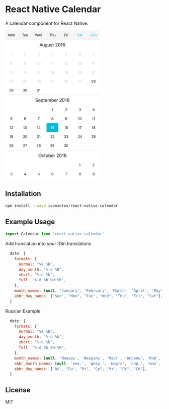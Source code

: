 # React Native Calendar

A calendar component for React Native.

<img alt="React Native Calendar" src="screenshot.png" width="300">

## Installation

```bash
npm install --save ivanzotov/react-native-calendar
```

## Example Usage

```javascript
import Calendar from 'react-native-calendar'
```

Add translation into your I18n.translations

```javascript
  date: {
    formats: {
      normal: "%e %B",
      day_month: "%-d %B",
      short: "%-d %b",
      full: "%-d %b %H:%M",
    },
    month_names: [null, 'January', 'February', 'March', 'April', 'May', 'June', 'July', 'August', 'September', 'October', 'November', 'December'],
    abbr_day_names: ["Sun", "Mon", "Tue", "Wed", "Thu", "Fri", "Sat"],
  }
```

Russian Example

```javascript
  date: {
    formats: {
      normal: "%e %B",
      day_month: "%-d %b",
      short: "%-d %b",
      full: "%-d %b %H:%M",
    },
    month_names: [null, 'Январь', 'Февраль', 'Март', 'Апрель', 'Май', 'Июнь', 'Июль', 'Август', 'Сентябрь', 'Октябрь', 'Ноябрь', 'Декабрь'],
    abbr_month_names: [null, 'янв.', 'февр.', 'марта', 'апр.', 'мая', 'июня', 'июля', 'авг.', 'сент.', 'окт.', 'нояб.', 'дек.'],
    abbr_day_names: ["Вс", "Пн", "Вт", "Ср", "Чт", "Пт", "Сб"],
  }
```

## License

MIT
